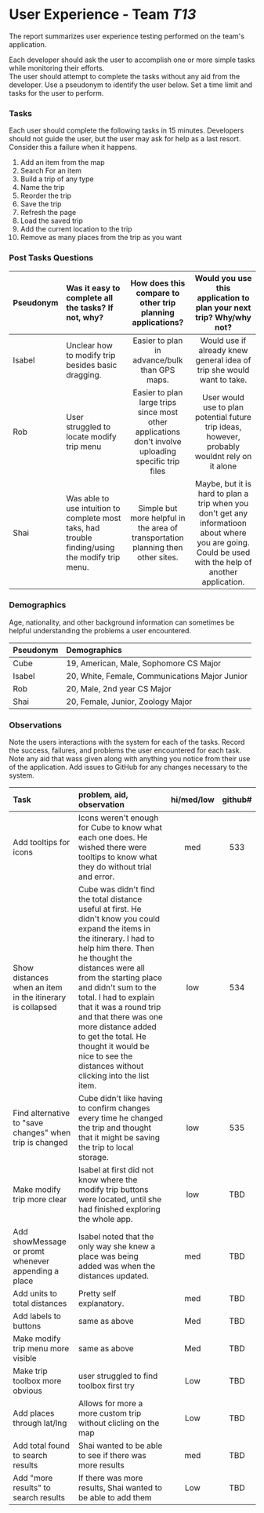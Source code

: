 # User Experience - Team *T13* 

The report summarizes user experience testing performed on the team's application.

Each developer should ask the user to accomplish one or more simple tasks while monitoring their efforts.  
The user should attempt to complete the tasks without any aid from the developer.
Use a pseudonym to identify the user below. 
Set a time limit and tasks for the user to perform.

 
### Tasks

Each user should complete the following tasks in 15 minutes.
Developers should not guide the user, but the user may ask for help as a last resort.  
Consider this a failure when it happens.  

1. Add an item from the map
2. Search For an item
3. Build a trip of any type
4. Name the trip
5. Reorder the trip
6. Save the trip
7. Refresh the page
8. Load the saved trip
9. Add the current location to the trip
10. Remove as many places from the trip as you want

### Post Tasks Questions 
| Pseudonym | Was it easy to complete all the tasks? If not, why? | How does this compare to other trip planning applications? | Would you use this application to plan your next trip? Why/why not? |
| :--- | :--- | :---: | :---: |
| Isabel | Unclear how to modify trip besides basic dragging. | Easier to plan in advance/bulk than GPS maps. | Would use if already knew general idea of trip she would want to take. |
| Rob | User struggled to locate modify trip menu | Easier to plan large trips since most other applications don't involve uploading specific trip files | User would use to plan potential future trip ideas, however, probably wouldnt rely on it alone |
| Shai | Was able to use intuition to complete most taks, had trouble finding/using the modify trip menu. | Simple but more helpful in the area of transportation planning then other sites. | Maybe, but it is hard to plan a trip when you don't get any informatioon about where you are going. Could be used with the help of another application. |
### Demographics

Age, nationality, and other background information can sometimes be helpful understanding the problems a user encountered.

| Pseudonym | Demographics |
| :--- | :--- |
| Cube | 19, American, Male, Sophomore CS Major |
| Isabel | 20, White, Female, Communications Major Junior |
|Rob | 20, Male, 2nd year CS Major |
|Shai | 20, Female, Junior, Zoology Major |
### Observations

Note the users interactions with the system for each of the tasks.
Record the success, failures, and problems the user encountered for each task.
Note any aid that wass given along with anything you notice from their use of the application.
Add issues to GitHub for any changes necessary to the system.

| Task | problem, aid, observation | hi/med/low | github# |
| :--- | :--- | :---: | :---: | 
| Add tooltips for icons | Icons weren't enough for Cube to know what each one does. He wished there were tooltips to know what they do without trial and error. | med | 533 |
| Show distances when an item in the itinerary is collapsed | Cube was didn't find the total distance useful at first. He didn't know you could expand the items in the itinerary. I had to help him there. Then he thought the distances were all from the starting place and didn't sum to the total. I had to explain that it was a round trip and that there was one more distance added to get the total. He thought it would be nice to see the distances without clicking into the list item. | low | 534 |
| Find alternative to "save changes" when trip is changed | Cube didn't like having to confirm changes every time he changed the trip and thought that it might be saving the trip to local storage. | low | 535 |
| Make modify trip more clear | Isabel at first did not know where the modify trip buttons were located, until she had finished exploring the whole app. | low | TBD |
| Add showMessage or promt whenever appending a place | Isabel noted that the only way she knew a place was being added was when the distances updated. | med | TBD |
| Add units to total distances | Pretty self explanatory. | med | TBD |
| Add labels to buttons | same as above | Med | TBD |
| Make modify trip menu more visible | same as above | Med | TBD |
| Make trip toolbox more obvious | user struggled to find toolbox first try | Low | TBD |
| Add places through lat/lng | Allows for more a more custom trip without clicling on the map | Low | TBD |
| Add total found to search results | Shai wanted to be able to see if there was more results | med | TBD |
| Add "more results" to search results | If there was more results, Shai wanted to be able to add them | Low | TBD |
